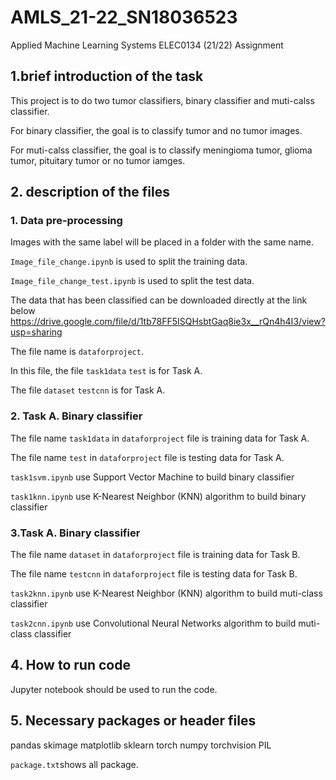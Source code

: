 # AMLS_21-22_SN18036523
Applied Machine Learning Systems ELEC0134 (21/22) Assignment

## 1.brief introduction of the task

This project is to do two tumor classifiers, binary classifier and muti-calss classifier.

For binary classifier, the goal is to classify tumor and no tumor images. 

For muti-calss classifier, the goal is to classify meningioma tumor, glioma tumor, pituitary tumor or no tumor iamges.


## 2. description of the files

### 1. Data pre-processing

Images with the same label will be placed in a folder with the same name.

`Image_file_change.ipynb` is used to split the training data. 

`Image_file_change_test.ipynb` is used to split the test data. 


The data that has been classified can be downloaded directly at the link below
https://drive.google.com/file/d/1tb78FF5ISQHsbtGaq8ie3x__rQn4h4I3/view?usp=sharing

The file name is `dataforproject`.

In this file, the file `task1data` `test` is for Task A.

The file ``dataset`` `testcnn` is for Task A.



### 2. Task A. Binary classifier

The file name `task1data` in `dataforproject` file is training data for Task A.

The file name `test` in `dataforproject` file is testing data for Task A.


`task1svm.ipynb`  use Support Vector Machine to build binary classifier 

`task1knn.ipynb` use K-Nearest Neighbor (KNN) algorithm to build binary classifier 





### 3.Task A. Binary classifier

The file name `dataset` in `dataforproject` file is training data for Task B.

The file name `testcnn` in `dataforproject` file is testing data for Task B.


`task2knn.ipynb` use K-Nearest Neighbor (KNN) algorithm to build muti-class classifier 

`task2cnn.ipynb` use Convolutional Neural Networks algorithm to build muti-class classifier




## 4. How to run  code
 
Jupyter notebook should be used to run the code.



## 5.  Necessary packages or header files 

pandas
skimage
matplotlib
sklearn
torch
numpy
torchvision
PIL

`package.txt`shows all package.
